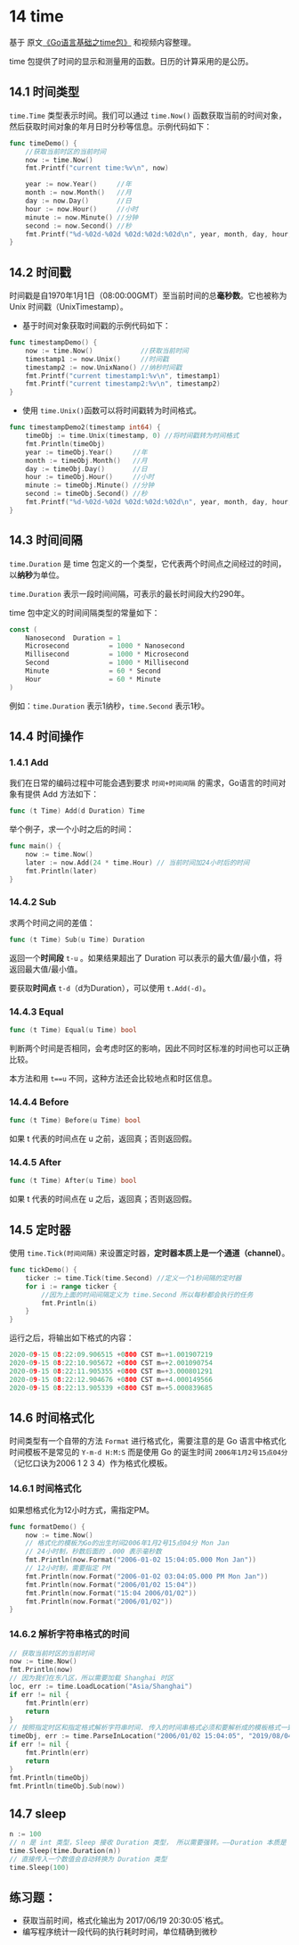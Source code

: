 # 14 time

基于 原文[《Go语言基础之time包》](https://www.liwenzhou.com/posts/Go/go_time/) 和视频内容整理。

time 包提供了时间的显示和测量用的函数。日历的计算采用的是公历。

## 14.1 时间类型

`time.Time` 类型表示时间。我们可以通过 `time.Now()` 函数获取当前的时间对象，然后获取时间对象的年月日时分秒等信息。示例代码如下：

```go
func timeDemo() {
	//获取当前时区的当前时间
	now := time.Now() 
	fmt.Printf("current time:%v\n", now)

	year := now.Year()     //年
	month := now.Month()   //月
	day := now.Day()       //日
	hour := now.Hour()     //小时
	minute := now.Minute() //分钟
	second := now.Second() //秒
	fmt.Printf("%d-%02d-%02d %02d:%02d:%02d\n", year, month, day, hour, minute, second)
}
```

## 14.2 时间戳

时间戳是自1970年1月1日（08:00:00GMT）至当前时间的总**毫秒数**。它也被称为 Unix 时间戳（UnixTimestamp）。

* 基于时间对象获取时间戳的示例代码如下：

```go
func timestampDemo() {
	now := time.Now()            //获取当前时间
	timestamp1 := now.Unix()     //时间戳
	timestamp2 := now.UnixNano() //纳秒时间戳
	fmt.Printf("current timestamp1:%v\n", timestamp1)
	fmt.Printf("current timestamp2:%v\n", timestamp2)
}
```

* 使用 `time.Unix()`函数可以将时间戳转为时间格式。

```go
func timestampDemo2(timestamp int64) {
	timeObj := time.Unix(timestamp, 0) //将时间戳转为时间格式
	fmt.Println(timeObj)
	year := timeObj.Year()     //年
	month := timeObj.Month()   //月
	day := timeObj.Day()       //日
	hour := timeObj.Hour()     //小时
	minute := timeObj.Minute() //分钟
	second := timeObj.Second() //秒
	fmt.Printf("%d-%02d-%02d %02d:%02d:%02d\n", year, month, day, hour, minute, second)
}
```

## 14.3 时间间隔

`time.Duration` 是 time 包定义的一个类型，它代表两个时间点之间经过的时间，以**纳秒**为单位。

`time.Duration` 表示一段时间间隔，可表示的最长时间段大约290年。

time 包中定义的时间间隔类型的常量如下：

```go
const (
    Nanosecond  Duration = 1
    Microsecond          = 1000 * Nanosecond
    Millisecond          = 1000 * Microsecond
    Second               = 1000 * Millisecond
    Minute               = 60 * Second
    Hour                 = 60 * Minute
)
```

例如：`time.Duration` 表示1纳秒，`time.Second` 表示1秒。

## 14.4 时间操作

### 1.4.1 Add

我们在日常的编码过程中可能会遇到要求 `时间+时间间隔` 的需求，Go语言的时间对象有提供 Add 方法如下：

```go
func (t Time) Add(d Duration) Time
```

举个例子，求一个小时之后的时间：

```go
func main() {
	now := time.Now()
	later := now.Add(24 * time.Hour) // 当前时间加24小时后的时间
	fmt.Println(later)
}
```

### 14.4.2 Sub

求两个时间之间的差值：

```go
func (t Time) Sub(u Time) Duration
```

返回一个**时间段** `t-u` 。如果结果超出了 Duration 可以表示的最大值/最小值，将返回最大值/最小值。

要获取**时间点** `t-d`（d为Duration），可以使用 `t.Add(-d)`。


### 14.4.3 Equal

```go
func (t Time) Equal(u Time) bool
```

判断两个时间是否相同，会考虑时区的影响，因此不同时区标准的时间也可以正确比较。

本方法和用 `t==u` 不同，这种方法还会比较地点和时区信息。

### 14.4.4 Before

```go
func (t Time) Before(u Time) bool
```

如果 t 代表的时间点在 u 之前，返回真；否则返回假。

### 14.4.5 After

```go
func (t Time) After(u Time) bool
```

如果 t 代表的时间点在 u 之后，返回真；否则返回假。

## 14.5 定时器

使用 `time.Tick(时间间隔)` 来设置定时器，**定时器本质上是一个通道（channel）**。

```go
func tickDemo() {
	ticker := time.Tick(time.Second) //定义一个1秒间隔的定时器
	for i := range ticker {
		//因为上面的时间间隔定义为 time.Second 所以每秒都会执行的任务
		fmt.Println(i)
	}
}
```

运行之后，将输出如下格式的内容：

```go
2020-09-15 08:22:09.906515 +0800 CST m=+1.001907219
2020-09-15 08:22:10.905672 +0800 CST m=+2.001090754
2020-09-15 08:22:11.905355 +0800 CST m=+3.000801291
2020-09-15 08:22:12.904676 +0800 CST m=+4.000149566
2020-09-15 08:22:13.905339 +0800 CST m=+5.000839685
```

## 14.6 时间格式化

时间类型有一个自带的方法 `Format` 进行格式化，需要注意的是 Go 语言中格式化时间模板不是常见的 `Y-m-d H:M:S` 而是使用 Go 的诞生时间 `2006年1月2号15点04分`（记忆口诀为2006 1 2 3 4）作为格式化模板。

### 14.6.1 时间格式化

如果想格式化为12小时方式，需指定PM。

```go
func formatDemo() {
	now := time.Now()
	// 格式化的模板为Go的出生时间2006年1月2号15点04分 Mon Jan
	// 24小时制，秒数后面的 .000 表示毫秒数
	fmt.Println(now.Format("2006-01-02 15:04:05.000 Mon Jan"))
	// 12小时制，需要指定 PM
	fmt.Println(now.Format("2006-01-02 03:04:05.000 PM Mon Jan"))
	fmt.Println(now.Format("2006/01/02 15:04"))
	fmt.Println(now.Format("15:04 2006/01/02"))
	fmt.Println(now.Format("2006/01/02"))
}
```


### 14.6.2 解析字符串格式的时间

```go
// 获取当前时区的当前时间
now := time.Now()
fmt.Println(now)
// 因为我们在东八区，所以需要加载 Shanghai 时区
loc, err := time.LoadLocation("Asia/Shanghai")
if err != nil {
	fmt.Println(err)
	return
}
// 按照指定时区和指定格式解析字符串时间. 传入的时间串格式必须和要解析成的模板格式一致
timeObj, err := time.ParseInLocation("2006/01/02 15:04:05", "2019/08/04 14:15:20", loc)
if err != nil {
	fmt.Println(err)
	return
}
fmt.Println(timeObj)
fmt.Println(timeObj.Sub(now))
```

## 14.7 sleep

```go
n := 100
// n 是 int 类型，Sleep 接收 Duration 类型， 所以需要强转。——Duration 本质是 int64 的别名
time.Sleep(time.Duration(n))
// 直接传入一个数值会自动转换为 Duration 类型
time.Sleep(100)
```

## 练习题：

* 获取当前时间，格式化输出为 2017/06/19 20:30:05`格式。
* 编写程序统计一段代码的执行耗时时间，单位精确到微秒